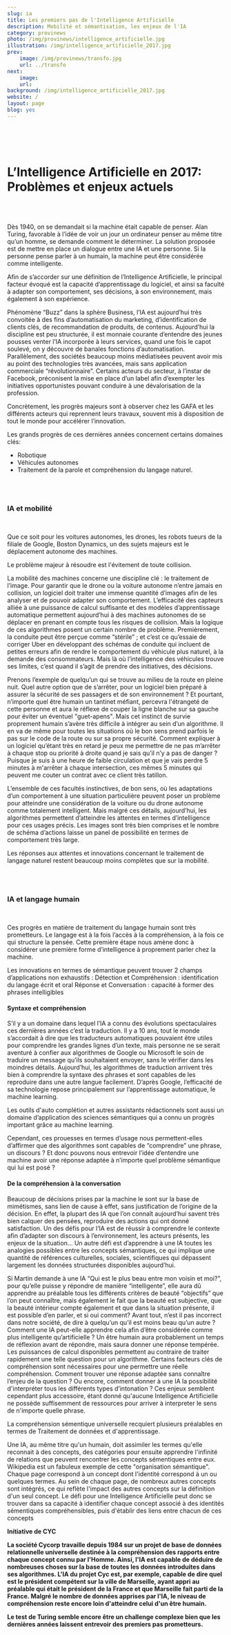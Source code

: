 ```yaml
---
slug: ia
title: Les premiers pas de l'Intelligence Artificielle
description: Mobilité et sémantisation, les enjeux de l'IA
category: provinews
photo: /img/provinews/intelligence_artificielle.jpg
illustration: /img/intelligence_artificielle_2017.jpg
prev:
    image: /img/provinews/transfo.jpg
    url: ../transfo
next:
    image:
    url:
background: /img/intelligence_artificielle_2017.jpg
website: /
layout: page
blog: yes
---
```


<br><br><br>

<h1> L’Intelligence Artificielle en 2017: Problèmes et enjeux actuels  </h1>

<br><br>



Dès 1940, on se demandait si la machine était capable de penser. Alan Turing, favorable à l’idée de voir un jour un ordinateur penser au même titre qu’un homme, se demande comment le déterminer. La solution proposée est de mettre en place un dialogue entre une IA et une personne. Si la personne pense parler à un humain, la machine peut être considérée comme intelligente.

Afin de s’accorder sur une définition de l’Intelligence Artificielle, le principal facteur évoqué est la capacité d’apprentissage du logiciel, et ainsi sa faculté à adapter son comportement, ses décisions, à son environnement, mais également à son expérience.

Phénomène “Buzz” dans la sphère Business, l’IA est aujourd’hui très convoitée à des fins d’automatisation du marketing, d’identification de clients clés, de recommandation de produits, de contenus. Aujourd’hui la discipline est peu structurée, il est monnaie courante d’entendre des jeunes pousses venter l’IA incorporée à leurs services, quand une fois le capot soulevé, on y découvre de banales fonctions d’automatisation. Parallèlement, des sociétés beaucoup moins médiatisées peuvent avoir mis au point des technologies très avancées, mais sans application commerciale “révolutionnaire”. Certains acteurs du secteur, à l’instar de Facebook, préconisent la mise en place d’un label afin d’exempter les initiatives opportunistes pouvant conduire à une dévalorisation de la profession.

Concrètement, les progrès majeurs sont à observer chez les GAFA et les différents acteurs qui reprennent leurs travaux, souvent mis à disposition de tout le monde pour accélérer l’innovation.


Les grands progrès de ces dernières années concernent certains domaines clés:

* Robotique
* Véhicules autonomes
* Traitement de la parole et compréhension du langage naturel.

<br><br>

<h3> IA et mobilité  </h3>

<br>


Que ce soit pour les voitures autonomes, les drones, les robots tueurs de la filiale de Google, Boston Dynamics, un des sujets majeurs est le déplacement autonome des machines.

Le problème majeur à résoudre est l'évitement de toute collision.

La mobilité des machines concerne une discipline clé : le traitement de l’image. Pour garantir que le drone ou la voiture autonome n’entre jamais en collision, un logiciel doit traiter une immense quantité d’images afin de les analyser et de pouvoir adapter son comportement. L’efficacité des capteurs alliée à une puissance de calcul suffisante et des modèles d’apprentissage automatique permettent aujourd’hui à des machines autonomes de se déplacer en prenant en compte tous les risques de collision. Mais la logique de ces algorithmes posent un certain nombre de problème. Premièrement, la conduite peut être perçue comme “stérile” ; et c’est ce qu’essaie de corriger Uber en développant des schémas de conduite qui incluent de petites erreurs afin de rendre le comportement du véhicule plus naturel, à la demande des consommateurs. Mais là où l’intelligence des véhicules trouve ses limites, c’est quand il s’agit de prendre des initiatives, des décisions.

Prenons l’exemple de quelqu’un qui se trouve au milieu de la route en pleine nuit. Quel autre option que de s’arrêter, pour un logiciel bien préparé à assurer la sécurité de ses passagers et de son environnement ? Et pourtant, n’importe quel être humain un tantinet méfiant, percevra l'étrangeté de cette personne et aura le réflexe de couper la ligne blanche sur sa gauche pour éviter un éventuel "guet-apens". Mais cet instinct de survie proprement humain s’avère très difficile à intégrer au sein d’un algorithme. Il en va de même pour toutes les situations où le bon sens prend parfois le pas sur le code de la route ou sur sa propre sécurité. Comment expliquer à un logiciel qu’étant très en retard je peux me permettre de ne pas m’arrêter à chaque stop ou priorité à droite quand je sais qu’il n’y a pas de danger ? Puisque je suis à une heure de faible circulation et que je vais perdre 5 minutes à m'arrêter à chaque intersection, ces mêmes 5 minutes qui peuvent me couter un contrat avec ce client très tatillon.

L’ensemble de ces facultés instinctives, de bon sens, où les adaptations d’un comportement à une situation particulière peuvent poser un problème pour atteindre une considération de la voiture ou du drone autonome comme totalement intelligent. Mais malgré ces détails, aujourd’hui, les algorithmes permettent d’atteindre les attentes en termes d’intelligence pour ces usages précis. Les images sont très bien comprises et le nombre de schéma d’actions laisse un panel de possibilité en termes de comportement très large.

Les réponses aux attentes et innovations concernant le traitement de langage naturel restent beaucoup moins complètes que sur la mobilité.

 <br><br>

 <h3>IA et langage humain</h3>

 <br>


Ces progrès en matière de traitement du langage humain sont très prometteurs.
Le langage est à la fois l’accès à la compréhension, à la fois ce qui structure la pensée. Cette première étape nous amène donc à considérer une première forme d’intelligence à proprement parler chez la machine.

Les innovations en termes de sémantique peuvent trouver 2 champs d’applications non exhaustifs :
Détection et Compréhension : identification du langage écrit et oral
Réponse et Conversation : capacité à former des phrases intelligibles

<h4> Syntaxe et compréhension</h4>

S’il y a un domaine dans lequel l’IA a connu des évolutions spectaculaires ces dernières années c’est la traduction. Il y a 10 ans, tout le monde s’accordait à dire que les traducteurs automatiques pouvaient être utiles pour comprendre les grandes lignes d’un texte, mais personne ne se serait aventuré à confier aux algorithmes de Google ou Microsoft le soin de traduire un message qu’ils souhaitaient envoyer, sans le vérifier dans les moindres détails. Aujourd’hui, les algorithmes de traduction arrivent très bien à comprendre la syntaxe des phrases et sont capables de les reproduire dans une autre langue facilement. D’après Google, l’efficacité de sa technologie repose principalement sur l’apprentissage automatique, le machine learning.

Les outils d'auto complétion et autres assistants rédactionnels sont aussi un domaine d’application des sciences sémantiques qui a connu un progrès important grâce au machine learning.

Cependant, ces prouesses en termes d’usage nous permettent-elles d’affirmer que des algorithmes sont capables de “comprendre” une phrase, un discours ? Et donc pouvons nous entrevoir l’idée d’entendre une machine avoir une réponse adaptée à n’importe quel problème sémantique qui lui est posé ?

<h4> De la compréhension à la conversation </h4>

Beaucoup de décisions prises par la machine le sont sur la base de mimétismes, sans lien de cause à effet, sans justification de l’origine de la décision. En effet, la plupart des IA que l’on connaît aujourd’hui savent très bien calquer des pensées, reproduire des actions qui ont donné satisfaction. Un des défis pour l’IA est de réussir à comprendre le contexte afin d’adapter son discours à l’environnement, les acteurs présents, les enjeux de la situation...
Un autre défi est d’apprendre à une IA toutes les analogies possibles entre les concepts sémantiques, ce qui implique une quantité de références culturelles, sociales, scientifiques qui dépassent largement les données structurées disponibles aujourd’hui.

Si Martin demande à une IA “Qui est le plus beau entre mon voisin et moi?”, pour qu’elle puisse y répondre de manière “intelligente”, elle aura dû apprendre au préalable tous les différents critères de beauté “objectifs” que l’on peut connaître, mais également le fait que la beauté est subjective, que la beauté intérieur compte également et que dans la situation présente, il est possible d’en parler, et si oui comment? Avant tout, n’est il pas incorrect dans notre société, de dire à quelqu’un qu’il est moins beau qu’un autre ? Comment une IA peut-elle apprendre cela afin d’être considérée comme plus intelligente qu’artificielle ?
Un être humain aura probablement un temps de réflexion avant de répondre, mais saura donner une réponse tempérée. Les puissances de calcul disponibles permettent au contraire de traiter rapidement une telle question pour un algorithme. Certains facteurs clés de compréhension sont nécessaires pour une permettre une réelle compréhension. Comment trouver une réponse adaptée sans connaître l’enjeu de la question ? Ou encore, comment donner à une IA la possibilité d'interpréter tous les différents types d’intonation ? Ces enjeux semblent cependant plus accessoire, étant donné qu'aucune Intelligence Artificielle ne possède suffisemment de ressources pour arriver à interpreter le sens de n'importe quelle phrase.

La compréhension sémentique universelle recquiert plusieurs préalables en termes de Traitement de données et d'apprentissage.

Une IA, au même titre qu'un humain, doit assimiler les termes qu'elle reconnait à des concepts, des catégories pour ensuite apprendre l'infinité de relations que peuvent rencontrer les concepts sémentiques entre eux. Wikipedia est un fabuleux exemple de cette "organisation sémantique". Chaque page correspond à un concept dont l'identité correspond à un ou quelques termes. Au sein de chaque page, de nombreux autres concepts sont intégrés, ce qui reflète l'impact des autres concepts sur la définition d'un seul concept. Le défi pour une Intelligence Artificielle peut donc se trouver dans sa capacité à identifier chaque concept associé à des identités sémentiques compréhensibles, puis d'établir des liens entre chacun de ces concepts

<b> Initiative de CYC <b/>

La société Cycorp travaille depuis 1984 sur un projet de base de données relationnelle universelle destinée à la compréhension des rapports entre chaque concept connu par l'Homme. Ainsi, l'IA est capable de déduire de nombreuses choses sur la base de toutes les données introduites dans ses algorithmes. L'IA du projet Cyc est, par exemple, capable de dire quel est le président compétent sur la ville de Marseille, ayant appri au préalable qui était le président de la France et que Marseille fait parti de la France. Malgré le nombre de données apprises par l'IA, le niveau de compréhension reste encore loin d'atteindre celui d'un être humain.


Le test de Turing semble encore être un challenge complexe bien que les dernières années laissent entrevoir des premiers pas prometteurs.

